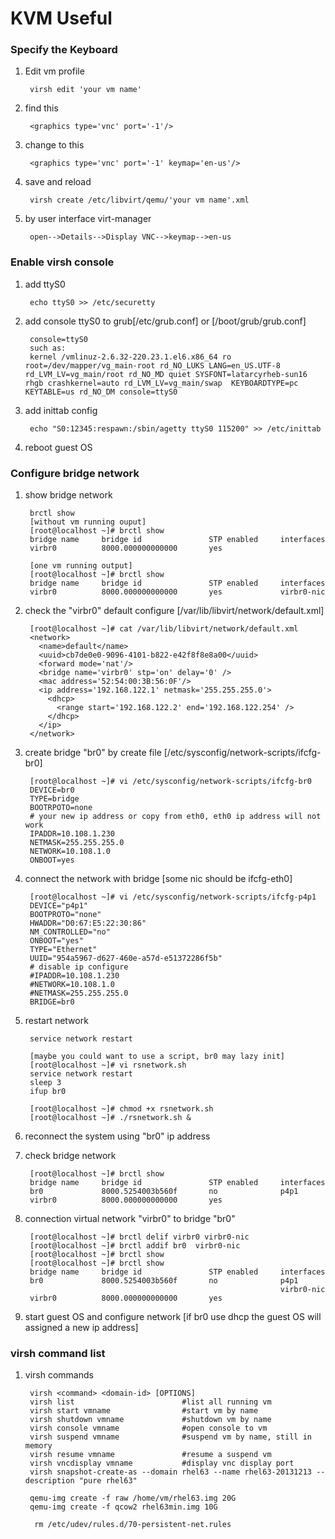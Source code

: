 KVM Useful
==========

### Specify the Keyboard

1. Edit vm profile

        virsh edit 'your vm name'

2. find this

        <graphics type='vnc' port='-1'/>

3. change to this

        <graphics type='vnc' port='-1' keymap='en-us'/>

4. save and reload

        virsh create /etc/libvirt/qemu/'your vm name'.xml

5. by user interface virt-manager

        open-->Details-->Display VNC-->keymap-->en-us

### Enable virsh console

1. add ttyS0

        echo ttyS0 >> /etc/securetty

2. add console ttyS0 to grub[/etc/grub.conf] or [/boot/grub/grub.conf]

        console=ttyS0
        such as:
        kernel /vmlinuz-2.6.32-220.23.1.el6.x86_64 ro root=/dev/mapper/vg_main-root rd_NO_LUKS LANG=en_US.UTF-8 rd_LVM_LV=vg_main/root rd_NO_MD quiet SYSFONT=latarcyrheb-sun16 rhgb crashkernel=auto rd_LVM_LV=vg_main/swap  KEYBOARDTYPE=pc KEYTABLE=us rd_NO_DM console=ttyS0

3. add inittab config

        echo "S0:12345:respawn:/sbin/agetty ttyS0 115200" >> /etc/inittab

4. reboot guest OS

### Configure bridge network

1. show bridge network

        brctl show
        [without vm running ouput]
        [root@localhost ~]# brctl show
        bridge name     bridge id               STP enabled     interfaces
        virbr0          8000.000000000000       yes             
        
        [one vm running output]
        [root@localhost ~]# brctl show
        bridge name     bridge id               STP enabled     interfaces
        virbr0          8000.000000000000       yes             virbr0-nic

2. check the "virbr0" default configure [/var/lib/libvirt/network/default.xml]

        [root@localhost ~]# cat /var/lib/libvirt/network/default.xml
        <network>
          <name>default</name>
          <uuid>cb7de0e0-9096-4101-b822-e42f8f8e8a00</uuid>
          <forward mode='nat'/>
          <bridge name='virbr0' stp='on' delay='0' />
          <mac address='52:54:00:3B:56:0F'/>
          <ip address='192.168.122.1' netmask='255.255.255.0'>
            <dhcp>
              <range start='192.168.122.2' end='192.168.122.254' />
            </dhcp>
          </ip>
        </network>

3. create bridge "br0" by create file [/etc/sysconfig/network-scripts/ifcfg-br0]

        [root@localhost ~]# vi /etc/sysconfig/network-scripts/ifcfg-br0
        DEVICE=br0
        TYPE=bridge
        BOOTRPOTO=none
        # your new ip address or copy from eth0, eth0 ip address will not work
        IPADDR=10.108.1.230
        NETMASK=255.255.255.0
        NETWORK=10.108.1.0
        ONBOOT=yes

4. connect the network with bridge [some nic should be ifcfg-eth0]

        [root@localhost ~]# vi /etc/sysconfig/network-scripts/ifcfg-p4p1
        DEVICE="p4p1"
        BOOTPROTO="none"
        HWADDR="D0:67:E5:22:30:86"
        NM_CONTROLLED="no"
        ONBOOT="yes"
        TYPE="Ethernet"
        UUID="954a5967-d627-460e-a57d-e51372286f5b"
        # disable ip configure
        #IPADDR=10.108.1.230
        #NETWORK=10.108.1.0
        #NETMASK=255.255.255.0
        BRIDGE=br0

5. restart network

        service network restart
        
        [maybe you could want to use a script, br0 may lazy init]
        [root@localhost ~]# vi rsnetwork.sh
        service network restart
        sleep 3
        ifup br0
        
        [root@localhost ~]# chmod +x rsnetwork.sh
        [root@localhost ~]# ./rsnetwork.sh &

6. reconnect the system using "br0" ip address

7. check bridge network

        [root@localhost ~]# brctl show
        bridge name     bridge id               STP enabled     interfaces
        br0             8000.5254003b560f       no              p4p1
        virbr0          8000.000000000000       yes             
        
8. connection virtual network "virbr0" to bridge "br0"

        [root@localhost ~]# brctl delif virbr0 virbr0-nic
        [root@localhost ~]# brctl addif br0  virbr0-nic
        [root@localhost ~]# brctl show
        [root@localhost ~]# brctl show
        bridge name     bridge id               STP enabled     interfaces
        br0             8000.5254003b560f       no              p4p1
                                                                virbr0-nic
        virbr0          8000.000000000000       yes

9. start guest OS and configure network [if br0 use dhcp the guest OS will assigned a new ip address]

### virsh command list

1. virsh commands

        virsh <command> <domain-id> [OPTIONS]
        virsh list                        #list all running vm
        virsh start vmname                #start vm by name
        virsh shutdown vmname             #shutdown vm by name
        virsh console vmname              #open console to vm
        virsh suspend vmname              #suspend vm by name, still in memory
        virsh resume vmname               #resume a suspend vm
        virsh vncdisplay vmname           #display vnc display port
        virsh snapshot-create-as --domain rhel63 --name rhel63-20131213 --description "pure rhel63"
        
        qemu-img create -f raw /home/vm/rhel63.img 20G
        qemu-img create -f qcow2 rhel63min.img 10G
        
         rm /etc/udev/rules.d/70-persistent-net.rules

